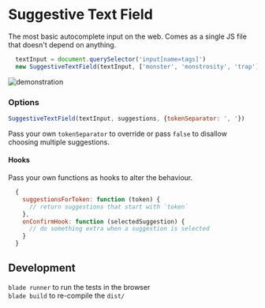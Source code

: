 # Suggestive Text Field
The most basic autocomplete input on the web. Comes as a single JS file that doesn't depend on anything.

```javascript
  textInput = document.querySelector('input[name=tags]')
  new SuggestiveTextField(textInput, ['monster', 'monstrosity', 'trap'])
```

![demonstration](http://i64.tinypic.com/j0i8w2.gif)

### Options

```javascript
SuggestiveTextField(textInput, suggestions, {tokenSeparator: ', '})
```

Pass your own `tokenSeparator` to override or pass `false` to disallow choosing multiple suggestions.

#### Hooks

Pass your own functions as hooks to alter the behaviour.

```javascript
  {
    suggestionsForToken: function (token) {
      // return suggestions that start with `token`
    },
    onConfirmHook: function (selectedSuggestion) {
      // do something extra when a suggestion is selected
    }
  }
```

## Development

`blade runner` to run the tests in the browser<br>
`blade build` to re-compile the `dist/`
